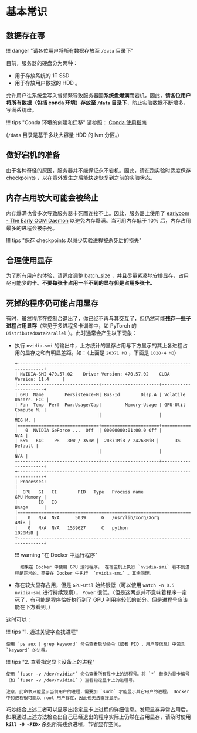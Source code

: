 # 基本常识

## 数据存在哪

!!! danger "请各位用户将所有数据存放至 `/data`  目录下"

目前，服务器的硬盘分为两种：

- 用于存放系统的 1T SSD 
- 用于存放用户数据的 HDD 。

允许用户往系统盘写入曾频繁导致服务器因**系统盘爆满**而宕机，因此，**请各位用户将所有数据（包括 conda 环境）存放至 `/data`  目录下**，防止实验数据不断增多，写满系统盘。

!!! tips "Conda 环境的创建和迁移"
    请参照： [Conda 使用指南](../conda)

(`/data` 目录是基于多块大容量 HDD 的 lvm 分区。)

## 做好宕机的准备

由于各种奇怪的原因，服务器并不能保证永不宕机。因此，请在跑实验时适度保存 checkpoints ，以在意外发生之后能快速恢复到之前的实验状态。

## 内存占用较大可能会被终止

内存爆满也曾多次导致服务器卡死而连接不上。因此，服务器上使用了 [earlyoom - The Early OOM Daemon](https://github.com/rfjakob/earlyoom) 以避免内存爆满。当可用内存低于 10% 后，内存占用最多的进程会被杀死。

!!! tips "保存 checkpoints 以减少实验进程被杀死后的损失"

## 合理使用显存

为了所有用户的体验，请适度调整 batch_size ，并且尽量紧凑地安排显存，占用尽可能少的卡。**不要每张卡占用一半不到的显存但是占用多张卡。**

## 死掉的程序仍可能占用显存

有时，虽然程序在控制台退出了，你已经不再与其交互了，但仍然可能**残存一些子进程占用显存**（常见于多进程多卡训练中，如 PyTorch 的 `DistributedDataParallel` ）。此时通常会产生以下现象：

- 执行 `nvidia-smi` 的输出中，上方统计的显存占用与下方显示的其上各进程占用的显存之和有明显差距。如：（上面是 `20371 MB` ，下面是 `1028+4 MB`）

    ```shell
    +-----------------------------------------------------------------------------+
    | NVIDIA-SMI 470.57.02    Driver Version: 470.57.02    CUDA Version: 11.4     |
    |-------------------------------+----------------------+----------------------+
    | GPU  Name        Persistence-M| Bus-Id        Disp.A | Volatile Uncorr. ECC |
    | Fan  Temp  Perf  Pwr:Usage/Cap|         Memory-Usage | GPU-Util  Compute M. |
    |                               |                      |               MIG M. |
    |===============================+======================+======================|
    |   0  NVIDIA GeForce ...  Off  | 00000000:01:00.0 Off |                  N/A |
    | 65%   64C    P8   30W / 350W |  20371MiB / 24268MiB |      3%      Default |
    |                               |                      |                  N/A |
    +-------------------------------+----------------------+----------------------+
    +-----------------------------------------------------------------------------+
    | Processes:                                                                  |
    |  GPU   GI   CI        PID   Type   Process name                  GPU Memory |
    |        ID   ID                                                   Usage      |
    |=============================================================================|
    |    0   N/A  N/A      5039      G   /usr/lib/xorg/Xorg                  4MiB |
    |    0   N/A  N/A   1539627      C   python                           1028MiB |
    +-----------------------------------------------------------------------------+
    ```

    !!! warning "在 Docker 中运行程序"
        
        如果在 Docker 中使用 GPU 运行程序， 在宿主机上执行 `nvidia-smi` 看不到进程是正常的。需要在 Docker 中执行  `nvidia-smi` 。其余同理。

- 存在较大显存占用，但是 `GPU-Util` 始终很低（可以使用 `watch -n 0.5 nvidia-smi` 进行持续观察）， `Power` 很低。（但是这两点并不意味着程序一定死了，有可能是程序恰好执行到了 GPU 利用率较低的部分。但是进程号应该能在下方看到。）

这时可以：

!!! tips "1. 通过关键字查找进程"

    使用 `ps aux | grep keyword` 命令查看启动命令（或者 PID 、用户等信息）中包含 `keyword` 的进程。

!!! tips "2. 查看指定显卡设备上的进程"

    使用 `fuser -v /dev/nvidia*` 命令查看所有显卡上的进程号。将 `*` 替换为显卡编号（如 `fuser -v /dev/nvidia1` ）查看指定显卡上的进程号。
    
    注意，此命令只能显示当前用户的进程，需要加 `sudo` 才能显示其它用户的进程。 Docker 中的进程很可能以 root 用户存在，因此也无法直接显示。
    
巧妙结合上述二者可以显示出指定显卡上进程的详细信息。发现显存异常占用后，如果通过上述方法检查出自己已经退出的程序实际上仍然在占用显存，请及时使用 **`kill -9 <PID>`** 杀死所有残余进程，节省显存空间。
    
